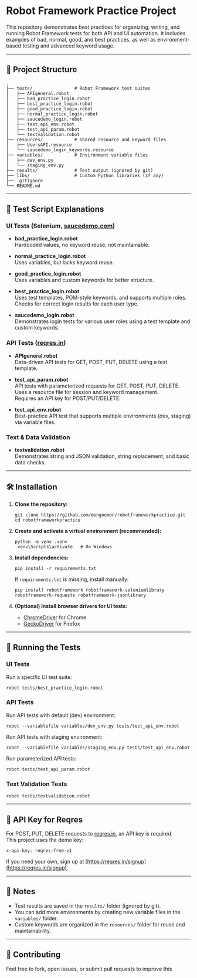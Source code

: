 # Robot Framework Practice Project

This repository demonstrates best practices for organizing, writing, and running Robot Framework tests for both API and UI automation. It includes examples of bad, normal, good, and best practices, as well as environment-based testing and advanced keyword usage.

---

## 📁 Project Structure

```
.
├── tests/                # Robot Framework test suites
│   ├── APIgeneral.robot
│   ├── bad_practice_login.robot
│   ├── best_practice_login.robot
│   ├── good_practice_login.robot
│   ├── normal_practice_login.robot
│   ├── saucedemo_login.robot
│   ├── test_api_env.robot
│   ├── test_api_param.robot
│   └── textvalidation.robot
├── resources/            # Shared resource and keyword files
│   ├── UsersAPI.resource
│   └── saucedemo_login_keywords.resource
├── variables/            # Environment variable files
│   ├── dev_env.py
│   └── staging_env.py
├── results/              # Test output (ignored by git)
├── libs/                 # Custom Python libraries (if any)
├── .gitignore
└── README.md
```

---

## 🧩 Test Script Explanations

### UI Tests (Selenium, [saucedemo.com](https://www.saucedemo.com/))

- **bad_practice_login.robot**  
  Hardcoded values, no keyword reuse, not maintainable.

- **normal_practice_login.robot**  
  Uses variables, but lacks keyword reuse.

- **good_practice_login.robot**  
  Uses variables and custom keywords for better structure.

- **best_practice_login.robot**  
  Uses test templates, POM-style keywords, and supports multiple roles.  
  Checks for correct login results for each user type.

- **saucedemo_login.robot**  
  Demonstrates login tests for various user roles using a test template and custom keywords.

### API Tests ([reqres.in](https://reqres.in/))

- **APIgeneral.robot**  
  Data-driven API tests for GET, POST, PUT, DELETE using a test template.

- **test_api_param.robot**  
  API tests with parameterized requests for GET, POST, PUT, DELETE.  
  Uses a resource file for session and keyword management.  
  Requires an API key for POST/PUT/DELETE.

- **test_api_env.robot**  
  Best-practice API test that supports multiple environments (dev, staging) via variable files.

### Text & Data Validation

- **textvalidation.robot**  
  Demonstrates string and JSON validation, string replacement, and basic data checks.

---

## 🛠️ Installation

1. **Clone the repository:**
   ```
   git clone https://github.com/mongoemon/robotframeworkpractice.git
   cd robotframeworkpractice
   ```

2. **Create and activate a virtual environment (recommended):**
   ```
   python -m venv .venv
   .venv\Scripts\activate   # On Windows
   ```

3. **Install dependencies:**
   ```
   pip install -r requirements.txt
   ```
   If `requirements.txt` is missing, install manually:
   ```
   pip install robotframework robotframework-seleniumlibrary robotframework-requests robotframework-jsonlibrary
   ```

4. **(Optional) Install browser drivers for UI tests:**
   - [ChromeDriver](https://chromedriver.chromium.org/downloads) for Chrome
   - [GeckoDriver](https://github.com/mozilla/geckodriver/releases) for Firefox

---

## 🚀 Running the Tests

### UI Tests

Run a specific UI test suite:
```
robot tests/best_practice_login.robot
```

### API Tests

Run API tests with default (dev) environment:
```
robot --variablefile variables/dev_env.py tests/test_api_env.robot
```

Run API tests with staging environment:
```
robot --variablefile variables/staging_env.py tests/test_api_env.robot
```

Run parameterized API tests:
```
robot tests/test_api_param.robot
```

### Text Validation Tests

```
robot tests/textvalidation.robot
```

---

## 🔑 API Key for Reqres

For POST, PUT, DELETE requests to [reqres.in](https://reqres.in/), an API key is required.  
This project uses the demo key:  
```
x-api-key: reqres-free-v1
```
If you need your own, sign up at [https://reqres.in/signup](https://reqres.in/signup).

---

## 📝 Notes

- Test results are saved in the `results/` folder (ignored by git).
- You can add more environments by creating new variable files in the `variables/` folder.
- Custom keywords are organized in the `resources/` folder for reuse and maintainability.

---

## 🤝 Contributing

Feel free to fork, open issues, or submit pull requests to improve this